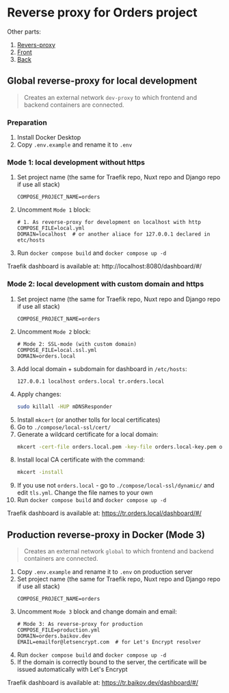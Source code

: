 # Reverse proxy for Orders project

Other parts:

1. [Revers-proxy](https://github.com/baikov/orders-traefik)
2. [Front](https://github.com/baikov/orders-frontend)
3. [Back](https://github.com/baikov/orders-backend)

## Global reverse-proxy for local development

> Creates an external network `dev-proxy` to which frontend and backend containers are connected.

### Preparation

1. Install Docker Desktop
1. Copy `.env.example` and rename it to `.env`


### Mode 1: local development without https

1. Set project name (the same for Traefik repo, Nuxt repo and Django repo if use all stack)
    ```env
    COMPOSE_PROJECT_NAME=orders
    ```
1. Uncomment `Mode 1` block:
    ```env
    # 1. As reverse-proxy for development on localhost with http
    COMPOSE_FILE=local.yml
    DOMAIN=localhost  # or another aliace for 127.0.0.1 declared in etc/hosts
    ```
1. Run `docker compose build` and `docker compose up -d`

Traefik dashboard is available at: http://localhost:8080/dashboard/#/

### Mode 2: local development with custom domain and https

1. Set project name (the same for Traefik repo, Nuxt repo and Django repo if use all stack)
    ```env
    COMPOSE_PROJECT_NAME=orders
    ```
1. Uncomment `Mode 2` block:
    ```env
    # Mode 2: SSL-mode (with custom domain)
    COMPOSE_FILE=local.ssl.yml
    DOMAIN=orders.local
    ```
1. Add local domain + subdomain for dashboard in `/etc/hosts`:
    ```vim
    127.0.0.1 localhost orders.local tr.orders.local
    ```
1. Apply changes:
    ```bash
    sudo killall -HUP mDNSResponder
    ```
1. Install `mkcert` (or another tolls for local certificates)
1. Go to `./compose/local-ssl/cert/`
1. Generate a wildcard certificate for a local domain:
    ```bash
    mkcert -cert-file orders.local.pem -key-file orders.local-key.pem orders.local "*.orders.local"  # * for subdomains
    ```
1. Install local CA certificate with the command:
    ```bash
    mkcert -install
    ```
1. If you use not `orders.local` - go to `./compose/local-ssl/dynamic/` and edit `tls.yml`. Change the file names to your own
1. Run `docker compose build` and `docker compose up -d`

Traefik dashboard is available at: https://tr.orders.local/dashboard/#/

## Production reverse-proxy in Docker (Mode 3)

> Creates an external network `global` to which frontend and backend containers are connected.

1. Copy `.env.example` and rename it to `.env` on production server
1. Set project name (the same for Traefik repo, Nuxt repo and Django repo if use all stack)
    ```env
    COMPOSE_PROJECT_NAME=orders
    ```
1. Uncomment `Mode 3` block and change domain and email:
    ```env
    # Mode 3: As reverse-proxy for production
    COMPOSE_FILE=production.yml
    DOMAIN=orders.baikov.dev
    EMAIL=emailfor@letsencrypt.com  # for Let's Encrypt resolver
    ```
1. Run `docker compose build` and `docker compose up -d`
1. If the domain is correctly bound to the server, the certificate will be issued automatically with Let's Encrypt

Traefik dashboard is available at: https://tr.baikov.dev/dashboard/#/
